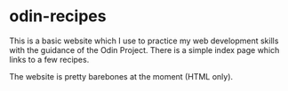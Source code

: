 # odin-recipes

This is a basic website which I use to practice my web development
skills with the guidance of the Odin Project. There is a simple index page which links to a few recipes.

The website is pretty barebones at the moment (HTML only).

